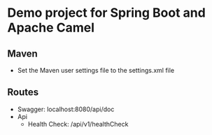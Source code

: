 # Demo project for Spring Boot and Apache Camel

## Maven
 - Set the Maven user settings file to the settings.xml file

## Routes
 - Swagger: localhost:8080/api/doc
 - Api
    - Health Check: /api/v1/healthCheck 